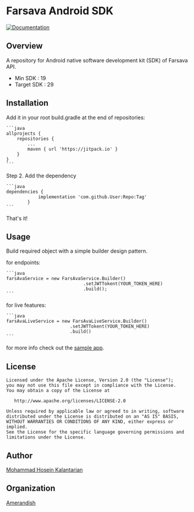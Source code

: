 #  Farsava Android SDK
[![Documentation](https://img.shields.io/badge/api-reference-blue.svg)](https://bump.sh/doc/farsava)

## Overview

A repository for Android native software development kit (SDK) of Farsava API.

- Min SDK : 19
- Target SDK : 29

## Installation

Add it in your root build.gradle at the end of repositories:

	```java
	allprojects {
		repositories {
			...
			maven { url 'https://jitpack.io' }
		}
	}
	```
Step 2. Add the dependency

	```java
	dependencies {
        		implementation 'com.github.User:Repo:Tag'
        	}
	```
That's it!

## Usage

Build required object with a simple builder design pattern.

for endpoints:
    
    ```java
    farsAvaService = new FarsAvaService.Builder()
                                 .setJWTTokent(YOUR_TOKEN_HERE)
                                 .build();
    ```
for live features: 

    ```java
    farsAvaLiveService = new FarsAvaLiveService.Builder()
                            .setJWTTokent(YOUR_TOKEN_HERE)
                            .build()
    ```
                            
for more info check out the [sample app](https://github.com/amerandish/farsava-android-sdk/tree/master/app).

## License

    Licensed under the Apache License, Version 2.0 (the "License");
    you may not use this file except in compliance with the License.
    You may obtain a copy of the License at

       http://www.apache.org/licenses/LICENSE-2.0

    Unless required by applicable law or agreed to in writing, software
    distributed under the License is distributed on an "AS IS" BASIS,
    WITHOUT WARRANTIES OR CONDITIONS OF ANY KIND, either express or implied.
    See the License for the specific language governing permissions and
    limitations under the License.

## Author

[Mohammad Hosein Kalantarian](https://www.mhksoft.com)

## Organization

[Amerandish](https://www.amerandish.com)
